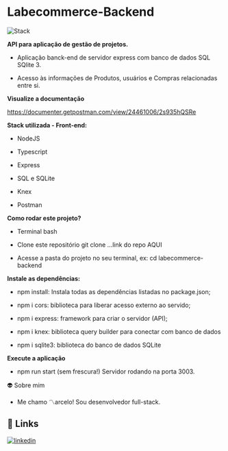 # Labecommerce-Backend

![Stack](./src/img/Sem%20t%C3%ADtulo.png)

**API para aplicação de gestão de projetos.** 

- Aplicação banck-end de servidor express com banco de dados SQL SQlite 3.

- Acesso às informações de Produtos, usuários e Compras relacionadas entre si.

**Visualize a documentação**

https://documenter.getpostman.com/view/24461006/2s935hQSRe

**Stack utilizada - Front-end:**

- NodeJS

- Typescript

- Express

- SQL e SQLite

- Knex

- Postman

**Como rodar este projeto?**

- Terminal bash

- Clone este repositório git clone ...link do repo AQUI

- Acesse a pasta do projeto no seu terminal, ex: cd labecommerce-backend

**Instale as dependências:**

- npm install: Instala todas as dependências listadas no package.json;

- npm i cors: biblioteca para liberar acesso externo ao servido;

- npm i express: framework para criar o servidor (API);

- npm i knex: biblioteca query builder para conectar com banco de dados

- npm i sqlite3: biblioteca do banco de dados SQLite

**Execute a aplicação**

- npm run start (sem frescura!)
Servidor rodando na porta 3003.

:alien: Sobre mim
- Me chamo :part_alternation_mark:arcelo! Sou desenvolvedor full-stack.

## 🔗 Links

[![linkedin](https://img.shields.io/badge/linkedin-0A66C2?style=for-the-badge&logo=linkedin&logoColor=white)](https://www.linkedin.com/in/marcelo-bigaram/)
